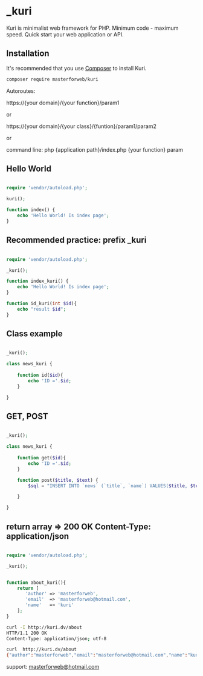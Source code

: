 # _kuri

Kuri is minimalist web framework for PHP. Minimum code - maximum speed. Quick start your web application or API.

## Installation

It's recommended that you use [Composer](https://getcomposer.org/) to install Kuri.

```bash
composer require masterforweb/kuri
```

Autoroutes:

https://{your domain}/{your function}/param1

or

https://{your domain}/{your class}/{funtion}/param1/param2

or

command line:
php {application path}/index.php {your function} param


 
## Hello World

```php

require 'vendor/autoload.php';

kuri();

function index() {
	echo 'Hello World! Is index page';	
}
```


## Recommended practice: prefix _kuri

```php

require 'vendor/autoload.php';

_kuri();

function index_kuri() {
	echo 'Hello World! Is index page';	
}

function id_kuri(int $id){
	echo "result $id";
}

```

## Class example

```php

_kuri();

class news_kuri {
	
	function id($id){
		echo 'ID ='.$id;
	}

}

```


## GET, POST

```php

_kuri();

class news_kuri {
	
	function get($id){
		echo 'ID ='.$id;
	}

	function post($title, $text) {
		$sql = "INSERT INTO `news` (`title`, `name`) VALUES($title, $text);";

	}

}

```


## return array => 200 OK Content-Type: application/json

```php

require 'vendor/autoload.php';

_kuri();


function about_kuri(){
    return [
       'author' => 'masterforweb',
       'email'  => 'masterforweb@hotmail.com',
       'name'   => 'kuri'
    ];
}


```

```bash
curl -I http://kuri.dv/about
HTTP/1.1 200 OK
Content-Type: application/json; utf-8

curl  http://kuri.dv/about 
{"author":"masterforweb","email":"masterforweb@hotmail.com","name":"kuri"}

```


support: masterforweb@hotmail.com 
